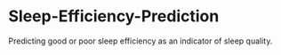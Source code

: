 # Sleep-Efficiency-Prediction
Predicting good or poor sleep efficiency as an indicator of sleep quality.
